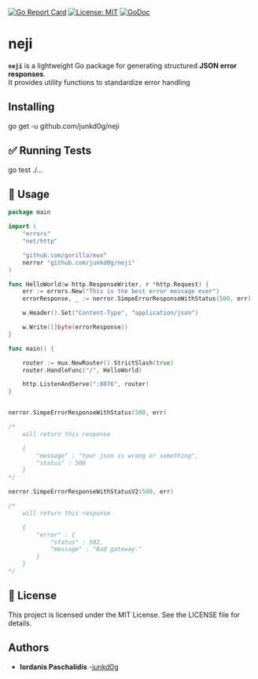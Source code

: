 [![Go Report Card](https://goreportcard.com/badge/github.com/junkd0g/neji)](https://goreportcard.com/report/github.com/junkd0g/neji)
[![License: MIT](https://img.shields.io/badge/License-MIT-blue.svg)](https://opensource.org/licenses/MIT)
[![GoDoc](https://pkg.go.dev/badge/github.com/your-repo/neji.svg)](https://pkg.go.dev/github.com/junkd0g/neji)

# neji

**`neji`** is a lightweight Go package for generating structured **JSON error responses**.  
It provides utility functions to standardize error handling 

## Installing

go get -u github.com/junkd0g/neji

## ✅ Running Tests

go test ./...

## 🚀 Usage

```go
package main

import (
	"errors"
	"net/http"

	"github.com/gorilla/mux"
	nerror "github.com/junkd0g/neji"
)

func HelloWorld(w http.ResponseWriter, r *http.Request) {
	err := errors.New("This is the best error message ever")
	errorResponse, _ := nerror.SimpeErrorResponseWithStatus(500, err)

	w.Header().Set("Content-Type", "application/json")

	w.Write([]byte(errorResponse))
}

func main() {

	router := mux.NewRouter().StrictSlash(true)
	router.HandleFunc("/", HelloWorld)

	http.ListenAndServe(":8076", router)
}

```

```go

nerror.SimpeErrorResponseWithStatus(500, err)

/*
	will return this response

	{
		"message" : "Your json is wrong or something",
		"status" : 500
	}
*/

nerror.SimpeErrorResponseWithStatusV2(500, err)

/*
	will return this response

	{
		"error" : {
			"status" : 502,
			"message" : "Bad gateway."
  		}
	}
*/

```
## 📝 License

This project is licensed under the MIT License. See the LICENSE file for details.

## Authors

* **Iordanis Paschalidis** -[junkd0g](https://github.com/junkd0g)